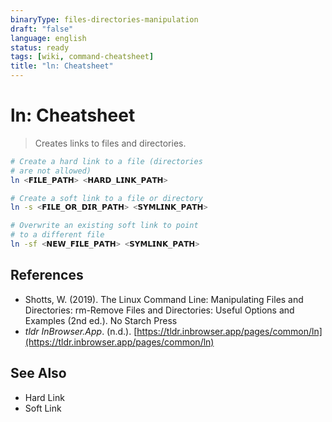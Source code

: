 ```yaml
---
binaryType: files-directories-manipulation
draft: "false"
language: english
status: ready 
tags: [wiki, command-cheatsheet]
title: "ln: Cheatsheet"
---
```


# ln: Cheatsheet

> Creates links to files and directories.

```bash
# Create a hard link to a file (directories
# are not allowed)
ln <𝗙𝗜𝗟𝗘_𝗣𝗔𝗧𝗛> <𝗛𝗔𝗥𝗗_𝗟𝗜𝗡𝗞_𝗣𝗔𝗧𝗛>

# Create a soft link to a file or directory
ln -s <𝗙𝗜𝗟𝗘_𝗢𝗥_𝗗𝗜𝗥_𝗣𝗔𝗧𝗛> <𝗦𝗬𝗠𝗟𝗜𝗡𝗞_𝗣𝗔𝗧𝗛>

# Overwrite an existing soft link to point
# to a different file
ln -sf <𝗡𝗘𝗪_𝗙𝗜𝗟𝗘_𝗣𝗔𝗧𝗛> <𝗦𝗬𝗠𝗟𝗜𝗡𝗞_𝗣𝗔𝗧𝗛>
```

## References

- Shotts, W. (2019). <span class="reference-title">The Linux Command Line: Manipulating Files and Directories: rm-Remove Files and Directories: Useful Options and Examples (2nd ed.)</span>. No Starch Press
- _tldr InBrowser.App_. (n.d.). [https://tldr.inbrowser.app/pages/common/ln](https://tldr.inbrowser.app/pages/common/ln)

## See Also

- Hard Link
- Soft Link

